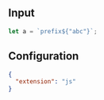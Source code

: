 
## Input
```javascript input
let a = `prefix${"abc"}`;
```

## Configuration
```json configuration
{
  "extension": "js"
}
```
